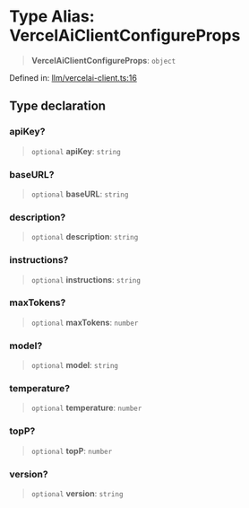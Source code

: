 # Type Alias: VercelAiClientConfigureProps

> **VercelAiClientConfigureProps**: `object`

Defined in: [llm/vercelai-client.ts:16](https://github.com/GeoDaCenter/openassistant/blob/f1f258826ab8e671a18170ebc60cc2939607e736/packages/core/src/llm/vercelai-client.ts#L16)

## Type declaration

### apiKey?

> `optional` **apiKey**: `string`

### baseURL?

> `optional` **baseURL**: `string`

### description?

> `optional` **description**: `string`

### instructions?

> `optional` **instructions**: `string`

### maxTokens?

> `optional` **maxTokens**: `number`

### model?

> `optional` **model**: `string`

### temperature?

> `optional` **temperature**: `number`

### topP?

> `optional` **topP**: `number`

### version?

> `optional` **version**: `string`
